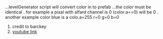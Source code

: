 ...levelGenerator script will convert color in to prefab
...the color must be identical 
. for example a pixal with alfard channel is 0 (color.a==0) will be 0
. another example color blue is a colo.a=255 r=0 g=0 b=0
1. credit to barckey
2. [youtube link](https://www.youtube.com/watch?v=B_Xp9pt8nRY&t=626s)
